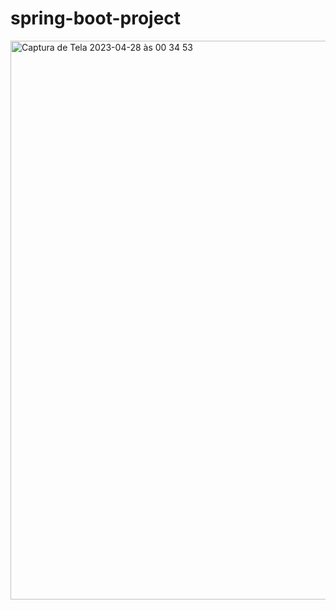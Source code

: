 # spring-boot-project

<img width="894" alt="Captura de Tela 2023-04-28 às 00 34 53" src="https://user-images.githubusercontent.com/79465402/235050410-59b41e6e-3e51-486b-adec-7626111db889.png">
